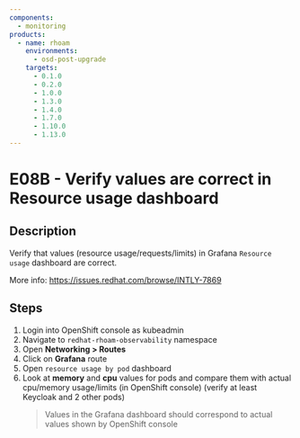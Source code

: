 ```yaml
---
components:
  - monitoring
products:
  - name: rhoam
    environments:
      - osd-post-upgrade
    targets:
      - 0.1.0
      - 0.2.0
      - 1.0.0
      - 1.3.0
      - 1.4.0
      - 1.7.0
      - 1.10.0
      - 1.13.0
---
```


# E08B - Verify values are correct in Resource usage dashboard

## Description

Verify that values (resource usage/requests/limits) in Grafana `Resource usage` dashboard are correct.

More info: <https://issues.redhat.com/browse/INTLY-7869>

## Steps

1. Login into OpenShift console as kubeadmin
2. Navigate to `redhat-rhoam-observability` namespace
3. Open **Networking > Routes**
4. Click on **Grafana** route
5. Open `resource usage by pod` dashboard
6. Look at **memory** and **cpu** values for pods and compare them with actual cpu/memory usage/limits (in OpenShift console) (verify at least Keycloak and 2 other pods)
   > Values in the Grafana dashboard should correspond to actual values shown by OpenShift console
